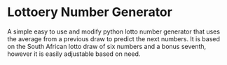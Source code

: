 # Lottoery Number Generator
A simple easy to use and modify python lotto number generator that uses the average from a previous draw to predict the next numbers. It is based on the South African lotto draw of six numbers and a bonus seventh, however it is easily adjustable based on need.
